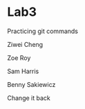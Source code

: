 # Lab3
Practicing git commands

Ziwei Cheng

Zoe Roy

Sam Harris

Benny Sakiewicz


Change it back

